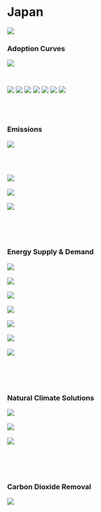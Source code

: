 # Japan

![](../region%20maps/JPN.png)

### Adoption Curves

![](../podi/data/figs/scurves-JPN)

<br/>

![](../podi/data/figs/scurves_ind-Grid-JPN)
![](../podi/data/figs/scurves_ind-Transport-JPN)
![](../podi/data/figs/scurves_ind-Buildings-JPN)
![](../podi/data/figs/scurves_ind-Industry-JPN)
![](../podi/data/figs/scurves_ind-RegenerativeAgriculture-JPN)
![](../podi/data/figs/scurves_ind-Forests&Wetlands-JPN)
![](../podi/data/figs/scurves_ind-CarbonDioxideRemoval-JPN)

<br/><br/>

### Emissions

![](../podi/data/figs/mitigationwedges-JPN)

<br/><br/>

![](../podi/data/figs/emissions-ffi_emissions-JPN)<br/><br/>
![](../podi/data/figs/emissions-CH4_emissions-JPN)<br/><br/>
![](../podi/data/figs/emissions-N2O_emissions-JPN)<br/><br/>

<br/><br/>

### Energy Supply & Demand

![](../podi/data/figs/energydemand_pathway-JPN)<br/><br/>
![](../podi/data/figs/energysupply_pathway-JPN)<br/><br/>
![](../podi/data/figs/electricity_pathway-JPN)<br/><br/>
![](../podi/data/figs/elecbysector_pathway-JPN)<br/><br/>
![](../podi/data/figs/buildings_pathway-JPN)<br/><br/>
![](../podi/data/figs/industry_pathway-JPN)<br/><br/>
![](../podi/data/figs/transport_pathway-JPN)<br/><br/>

<br/><br/>

### Natural Climate Solutions

![](../podi/data/figs/ra_pathway-JPN)<br/><br/>
![](../podi/data/figs/fw_pathway-JPN)<br/><br/>
![](../podi/data/figs/afolu_pathway-JPN)<br/><br/>

<br/><br/>

### Carbon Dioxide Removal

![](../podi/data/figs/cdr_pathway-JPN)<br/><br/>

